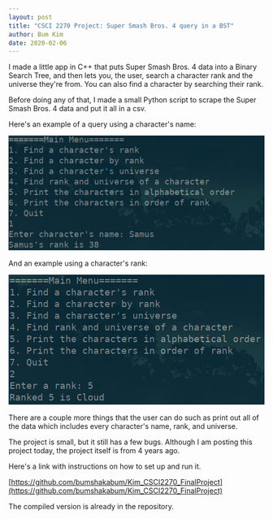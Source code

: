 ```yaml
---
layout: post
title: "CSCI 2270 Project: Super Smash Bros. 4 query in a BST"
author: Bum Kim
date: 2020-02-06
---
```


I made a little app in C++ that puts Super Smash Bros. 4 data into a Binary
Search Tree, and then lets you, the user, search a character rank and the
universe they're from. You can also find a character by searching their rank.

Before doing any of that, I made a small Python script to scrape the Super Smash
Bros. 4 data and put it all in a csv.

Here's an example of a query using a character's name:

![Query samus](/assets/images/samus.png)

And an example using a character's rank:

![Query rank 5](/assets/images/rank5.png)

There are a couple more things that the user can do such as print out all of
the data which includes every character's name, rank, and universe.

The project is small, but it still has a few bugs. Although I am posting this
project today, the project itself is from 4 years ago.

Here's a link with instructions on how to set up and run it.

[https://github.com/bumshakabum/Kim_CSCI2270_FinalProject](https://github.com/bumshakabum/Kim_CSCI2270_FinalProject)

The compiled version is already in the repository.
